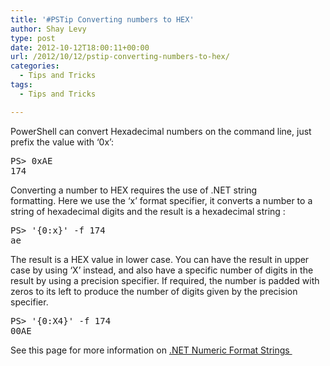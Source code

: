 ```yaml
---
title: '#PSTip Converting numbers to HEX'
author: Shay Levy
type: post
date: 2012-10-12T18:00:11+00:00
url: /2012/10/12/pstip-converting-numbers-to-hex/
categories:
  - Tips and Tricks
tags:
  - Tips and Tricks

---
```

PowerShell can convert Hexadecimal numbers on the command line, just prefix the value with &#8216;0x&#8217;:

<pre class="brush: powershell; title: ; notranslate" title="">PS&gt; 0xAE
174
</pre>

Converting a number to HEX requires the use of .NET string formatting. Here we use the &#8216;x&#8217; format specifier, it converts a number to a string of hexadecimal digits and the result is a hexadecimal string :

<pre class="brush: powershell; title: ; notranslate" title="">PS&gt; '{0:x}' -f 174
ae
</pre>

The result is a HEX value in lower case. You can have the result in upper case by using &#8216;X&#8217; instead, and also have a specific number of digits in the result by using a precision specifier. If required, the number is padded with zeros to its left to produce the number of digits given by the precision specifier.

<pre class="brush: powershell; title: ; notranslate" title="">PS&gt; '{0:X4}' -f 174
00AE
</pre>

See this page for more information on [.NET Numeric Format Strings ][1]

[1]: http://msdn.microsoft.com/en-us/library/dwhawy9k.aspx